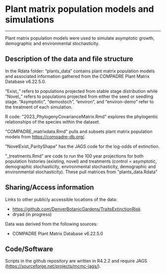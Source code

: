 # Plant matrix population models and simulations
---

Plant matrix population models were used to simulate asymptotic growth, demographic and environmental stochasticity. 
## Description of the data and file structure
In the Rdata folder:
“plants_data” contains plant matrix population models and associated information gathered from the COMPADRE Plant Matrix Database v6.22.5.0. 

“Exist_” refers to populations projected from stable stage distribution while “Novel_” refers to populations projected from either the seed or seedling stage. “Asymptotic”, “demostoch”, “environ”, and “environ-demo” refer to the treatment of each simulation. 

R code:
"2023_PhylogenyCovarianceMatrix.Rmd" explores the phylogentic relationships of the species within the dataset.

"COMPADRE_matrixdata.Rmd" pulls and subsets plant matrix population models from https://compadre-db.org/.

"NovelExist_ParityShape" has the JAGS code for the log-odds of extinction. 

"_treatments.Rmd" are code to run the 100 year projections for both population histories (existing, novel) and treatments (control = asymptotic, demographic stochasticity, environmental stochasticity, demographic and environmental stochasticity). These pull matrices from "plants_data.Rdata"

## Sharing/Access information

Links to other publicly accessible locations of the data:
  * https://github.com/DenverBotanicGardens/TraitsExtinctionRisk
  * dryad (in progress)

Data was derived from the following sources:
  * COMPADRE Plant Matrix Database v6.22.5.0


## Code/Software

Scripts in the github repository are written in R4.2.2 and require JAGS (https://sourceforge.net/projects/mcmc-jags/).
